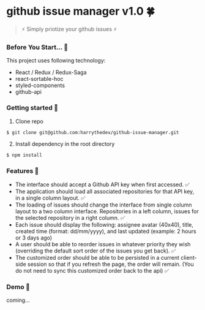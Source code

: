 # github issue manager v1.0 :four_leaf_clover:

> :zap: Simply priotize your github issues :zap:

### Before You Start... :pushpin:

This project uses following technology:

- React / Redux / Redux-Saga
- react-sortable-hoc
- styled-components
- github-api

### Getting started :pushpin:

1. Clone repo

```bash
$ git clone git@github.com:harrythedev/github-issue-manager.git
```

2. Install dependency in the root directory

```bash
$ npm install
```

### Features :pushpin:

- The interface should accept a Github API key when first accessed. :white_check_mark:
- The application should load all associated repositories for that API key, in a single column layout. :white_check_mark:
- The loading of issues should change the interface from single column layout to a two column interface. Repositories in a left column, issues for the selected repository in a right column.
  :white_check_mark:
- Each issue should display the following: assignee avatar (40x40), title, created time (format: dd/mm/yyyy), and last updated (example: 2 hours or 3 days ago)
- A user should be able to reorder issues in whatever priority they wish (overriding the default sort order of the issues you get back).
  :white_check_mark:
- The customized order should be able to be persisted in a current client-side session so that if you refresh the page, the order will remain. (You do not need to sync this customized order back to the api)
  :white_check_mark:

### Demo :pushpin:

coming...
